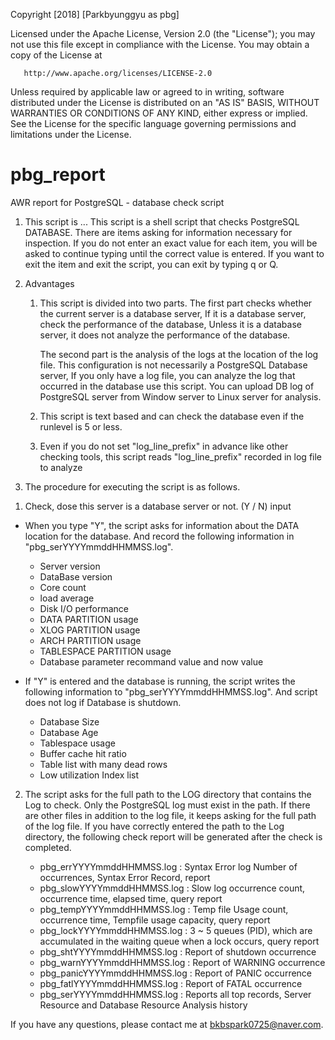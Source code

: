    Copyright [2018] [Parkbyunggyu as pbg]

   Licensed under the Apache License, Version 2.0 (the "License");
   you may not use this file except in compliance with the License.
   You may obtain a copy of the License at

       http://www.apache.org/licenses/LICENSE-2.0

   Unless required by applicable law or agreed to in writing, software
   distributed under the License is distributed on an "AS IS" BASIS,
   WITHOUT WARRANTIES OR CONDITIONS OF ANY KIND, either express or implied.
   See the License for the specific language governing permissions and
   limitations under the License.

# pbg_report
AWR report for PostgreSQL - database check script 

1. This script is ...
   This script is a shell script that checks PostgreSQL DATABASE.
   There are items asking for information necessary for inspection.
   If you do not enter an exact value for each item, 
   you will be asked to continue typing until the correct value is entered. 
   If you want to exit the item and exit the script, you can exit by typing q or Q.

   
   
2. Advantages
   1) This script is divided into two parts.
      The first part checks whether the current server is a database server,
      If it is a database server, check the performance of the database,
      Unless it is a database server, it does not analyze the performance of the database.

      The second part is the analysis of the logs at the location of the log file.
      This configuration is not necessarily a PostgreSQL Database server,
      If you only have a log file, you can analyze the log that occurred in the database use this script.
      You can upload DB log of PostgreSQL server from Window server to Linux server for analysis.
	  
   2) This script is text based and can check the database even if the runlevel is 5 or less.
   3) Even if you do not set "log_line_prefix" in advance like other checking tools, 
      this script reads "log_line_prefix" recorded in log file to analyze
   


   
3. The procedure for executing the script is as follows.

1) Check, dose this server is a database server or not. (Y / N) input
 - When you type "Y", the script asks for information about the DATA location for the database.
   And record the following information in "pbg_serYYYYmmddHHMMSS.log".
   * Server version
   * DataBase version
   * Core count
   * load average
   * Disk I/O performance
   * DATA PARTITION usage
   * XLOG PARTITION usage
   * ARCH PARTITION usage
   * TABLESPACE PARTITION usage
   * Database parameter recommand value and now value

 - If "Y" is entered and the database is running, 
   the script writes the following information to "pbg_serYYYYmmddHHMMSS.log".
   And script does not log if Database is shutdown.
   * Database Size
   * Database Age
   * Tablespace usage
   * Buffer cache hit ratio
   * Table list with many dead rows
   * Low utilization Index list

2) The script asks for the full path to the LOG directory that contains the Log to check. 
   Only the PostgreSQL log must exist in the path.
   If there are other files in addition to the log file, 
   it keeps asking for the full path of the log file.
   If you have correctly entered the path to the Log directory, 
   the following check report will be generated after the check is completed.
   
   * pbg_errYYYYmmddHHMMSS.log   : Syntax Error log Number of occurrences, Syntax Error Record, report
   * pbg_slowYYYYmmddHHMMSS.log  : Slow log occurrence count, occurrence time, elapsed time, query report 
   * pbg_tempYYYYmmddHHMMSS.log  : Temp file Usage count, occurrence time, Tempfile usage capacity, query report
   * pbg_lockYYYYmmddHHMMSS.log  : 3 ~ 5 queues (PID), which are accumulated in the waiting queue when a lock occurs, query report
   * pbg_shtYYYYmmddHHMMSS.log   : Report of shutdown occurrence
   * pbg_warnYYYYmmddHHMMSS.log  : Report of WARNING occurrence
   * pbg_panicYYYYmmddHHMMSS.log : Report of PANIC occurrence
   * pbg_fatlYYYYmmddHHMMSS.log  : Report of FATAL occurrence
   * pbg_serYYYYmmddHHMMSS.log   : Reports all top records, Server Resource and Database Resource Analysis history

If you have any questions, please contact me at bkbspark0725@naver.com.
